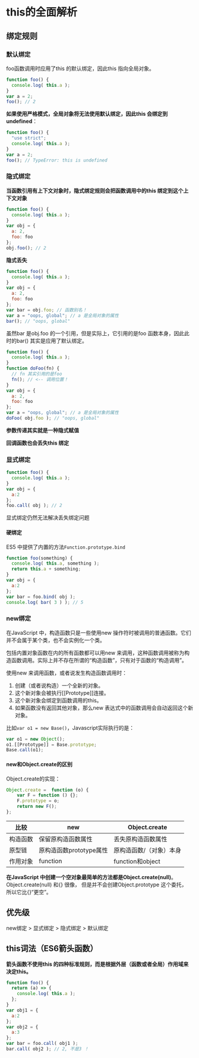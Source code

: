 # this的全面解析

## 绑定规则
### 默认绑定
foo函数调用时应用了this 的默认绑定，因此this 指向全局对象。
```javascript
function foo() {
  console.log( this.a );
}
var a = 2;
foo(); // 2
```
**如果使用严格模式，全局对象将无法使用默认绑定，因此this 会绑定到undefined**：
```javascript
function foo() {
  "use strict";
  console.log( this.a );
}
var a = 2;
foo(); // TypeError: this is undefined
```

### 隐式绑定
**当函数引用有上下文对象时，隐式绑定规则会把函数调用中的this 绑定到这个上下文对象**
```javascript
function foo() {
  console.log( this.a );
}
var obj = {
  a: 2,
  foo: foo
};
obj.foo(); // 2
```

**隐式丢失**
```javascript
function foo() {
  console.log( this.a );
}
var obj = {
  a: 2,
  foo: foo
};
var bar = obj.foo; // 函数别名！
var a = "oops, global"; // a 是全局对象的属性
bar(); // "oops, global"
```
虽然bar 是obj.foo 的一个引用，但是实际上，它引用的是foo 函数本身，因此此时的bar() 其实是应用了默认绑定。

```javascript
function foo() {
  console.log( this.a );
}
function doFoo(fn) {
  // fn 其实引用的是foo
  fn(); // <-- 调用位置！
}
var obj = {
  a: 2,
  foo: foo
};
var a = "oops, global"; // a 是全局对象的属性
doFoo( obj.foo ); // "oops, global"
```
**参数传递其实就是一种隐式赋值**

**回调函数也会丢失this 绑定**

### 显式绑定
```javascript
function foo() {
  console.log( this.a );
}
var obj = {
  a:2
};
foo.call( obj ); // 2
```

显式绑定仍然无法解决丢失绑定问题

#### 硬绑定
ES5 中提供了内置的方法`Function.prototype.bind`
```javascript
function foo(something) {
  console.log( this.a, something );
  return this.a + something;
}
var obj = {
  a:2
};
var bar = foo.bind( obj );
console.log( bar( 3 ) ); // 5
```

### new绑定
在JavaScript 中，构造函数只是一些使用new 操作符时被调用的普通函数。它们并不会属于某个类，也不会实例化一个类。

包括内置对象函数在内的所有函数都可以用new 来调用，这种函数调用被称为构造函数调用。实际上并不存在所谓的“构造函数”，只有对于函数的“构造调用”。

使用new 来调用函数，或者说发生构造函数调用时：
1. 创建（或者说构造）一个全新的对象。
2. 这个新对象会被执行[[Prototype]]连接。
3. 这个新对象会绑定到函数调用的this。
4. 如果函数没有返回其他对象，那么new 表达式中的函数调用会自动返回这个新对象。

比如`var o1 = new Base()`，Javascript实际执行的是：
```javascript
var o1 = new Object();
o1.[[Prototype]] = Base.prototype;
Base.call(o1);
```
#### new和Object.create的区别
Object.create的实现：
```javascript
Object.create =  function (o) {
    var F = function () {};
    F.prototype = o;
    return new F();
};
```
|比较|new|Object.create|
| --- | ------- | ------- |
|构造函数|保留原构造函数属性|丢失原构造函数属性|
|原型链|原构造函数prototype属性|原构造函数/（对象）本身|
|作用对象|function|function和object||

**在JavaScript 中创建一个空对象最简单的方法都是Object.create(null)**。Object.create(null) 和{} 很像， 但是并不会创建Object.prototype 这个委托，
所以它比{}“更空”。

## 优先级
new绑定 > 显式绑定 > 隐式绑定 > 默认绑定

## this词法（ES6箭头函数）
**箭头函数不使用this 的四种标准规则，而是根据外层（函数或者全局）作用域来决定this。**
```javascript
function foo() {
  return (a) => {
    console.log( this.a );
  };
}
var obj1 = {
  a:2
};
var obj2 = {
  a:3
};
var bar = foo.call( obj1 );
bar.call( obj2 ); // 2, 不是3 ！
```


